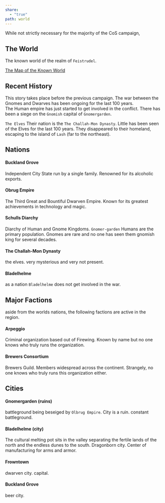 ```yaml
---
share:
  - "true"
path: world
---
```


While not strictly necessary for the majority of the CoS campaign, 
## The World

The known world of the realm of `Feistrudel`.

[The Map of the Known World](Fleistrudel-map-sept21-2023.png)

## Recent History

This story takes place before the previous campaign.
The war between the Gnomes and Dwarves has been ongoing for the last 100 years.  
The Human empire has just started to get involved in the conflict.
There has been a siege on the `Gnomish` capital of `Gnomergarden`.

`The Elves`
Their nation is the `The Challah-Mon Dynasty`.  Little has been seen of the Elves for the last 100 years.  They disappeared to their homeland, escaping to the island of `Lash` (far to the northeast). 

## Nations 

#### Buckland Grove
Independent City State run by a single family.
Renowned for its alcoholic exports.
#### Obrug Empire
The Third Great and Bountiful Dwarven Empire.
Known for its greatest achievements in technology and magic.
#### Schulls Diarchy
Diarchy of Human and Gnome Kingdoms. `Gnomer-garden`
Humans are the primary population.
Gnomes are rare and no one has seen them gnomish king for several decades.
#### The Challah-Mon Dynasty
the elves. very mysterious and very not present.

#### Bladelhelme
as a nation `Bladelhelme` does not get involved in the war.

## Major Factions
aside from the worlds nations, the following factions are active in the region.
#### Arpeggio
Criminal organization based out of Firewing.
Known by name but no one knows who truly runs the organization.
#### Brewers Consortium
Brewers Guild.  Members widespread across the continent.
Strangely, no one knows who truly runs this organization either.
##  Cities

#### Gnomergarden (ruins)
battleground being beseiged by `Olbrug Empire`.
City is a ruin. constant battleground.

#### Bladelhelme (city)
The cultural melting pot sits in the valley separating the fertile lands of the north and the endless dunes to the south.  Dragonborn city.  Center of manufacturing for arms and armor.

#### Frowntown
dwarven city. capital.

#### Buckland Grove
beer city.  

